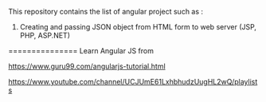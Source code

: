 This repository contains the list of angular project such as :
1) Creating and passing JSON object from HTML form to web server (JSP, PHP, ASP.NET)




===============
Learn Angular JS from 

https://www.guru99.com/angularjs-tutorial.html


https://www.youtube.com/channel/UCJUmE61LxhbhudzUugHL2wQ/playlists



